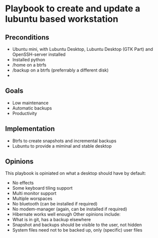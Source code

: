 # Playbook to create and update a lubuntu based workstation

## Preconditions
- Ubuntu mini, with Lubuntu Desktop, Lubuntu Desktop (GTK Part) and OpenSSH-server installed
- Installed python
- /home on a btrfs
- /backup on a btrfs (preferrably a different disk)
- 

## Goals
- Low maintenance
- Automatic backups
- Productivity

## Implementation
- Btrfs to create snapshots and incremental backups
- Lubuntu to provide a miminal and stable desktop

## Opinions
This playbook is opiniated on what a desktop should have by default:
- No effects
- Some keyboard tiling support
- Multi monitor support
- Multiple worspaces
- No bluetooth (can be installed if required)
- No modem-manager (again, can be installed if required)
- Hibernate works well enough
Other opinions include:
- What is in git, has a backup elsewhere
- Snapshot and backups should be visible to the user, not hidden
- System files need not to be backed up, only (specific) user files
